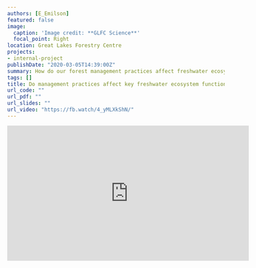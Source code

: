 ```yaml
---
authors: [E_Emilson]
featured: false
image:
  caption: 'Image credit: **GLFC Science**'
  focal_point: Right
location: Great Lakes Forestry Centre
projects:
- internal-project
publishDate: "2020-03-05T14:39:00Z"
summary: How do our forest management practices affect freshwater ecosystem functions, and how do we determine these influences?
tags: []
title: Do management practices affect key freshwater ecosystem functions in forested landscapes?
url_code: ""
url_pdf: ""
url_slides: ""
url_video: "https://fb.watch/4_yMLXkShN/"
---
```


<p align="center">
<iframe src="https://www.facebook.com/plugins/video.php?height=314&href=https%3A%2F%2Fwww.facebook.com%2FGLFC.CFS%2Fvideos%2F387758542213546%2F&show_text=false&width=560" width="560" height="314" style="border:none;overflow:hidden" scrolling="no" frameborder="0" allowfullscreen="true" allow="autoplay; clipboard-write; encrypted-media; picture-in-picture; web-share" allowFullScreen="true"></iframe>
</p>